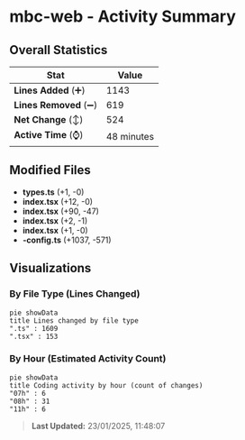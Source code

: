# mbc-web - Activity Summary 

## Overall Statistics

| Stat                   | Value                                                             |
| ---------------------- | ----------------------------------------------------------------- |
| **Lines Added** (➕)   | 1143                                          |
| **Lines Removed** (➖) | 619                                        |
| **Net Change** (↕)    | 524                |
| **Active Time** (⌚)   | 48 minutes |


## Modified Files
- **types.ts** (+1, -0)
- **index.tsx** (+12, -0)
- **index.tsx** (+90, -47)
- **index.tsx** (+2, -1)
- **index.tsx** (+1, -0)
- **-config.ts** (+1037, -571)

## Visualizations

### By File Type (Lines Changed)

```mermaid
pie showData
title Lines changed by file type
".ts" : 1609
".tsx" : 153
```

### By Hour (Estimated Activity Count)

```mermaid
pie showData
title Coding activity by hour (count of changes)
"07h" : 6
"08h" : 31
"11h" : 6
```


> **Last Updated:** 23/01/2025, 11:48:07
